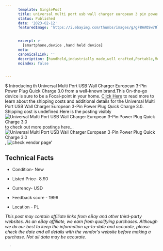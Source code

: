 ```yaml
---
      template: SinglePost
      title: universal multi port usb wall charger european 3 pin power plug quick charge 3 0
      status: Published
      date: '2023-02-12'
      featuredImage: 'https://i.ebayimg.com/thumbs/images/g/gF8AAOSw70liHnKL/s-l225.jpg'
       

      excerpt: >-
        [smartphone,device ,hand held device]
      meta:
      canonicalLink: ''
      description: [handheld,industrially made,well crafted,Portable,Mobile,Compact,Convenient,Lightweight,Maneuverable,Man-portable,Miniature,Carriable,Hand-held,Light,Holdable,Transportable,Mobile device,Pocket-sized,On-the-go,Wireless,Cordless,Compact size,Convenient size, smartphone,device ,hand held device]
      noindex: false
      

---
```

$
      Introducing th Universal Multi Port USB Wall Charger European 3-Pin Power Plug Quick Charge 3.0 from a well-known brand.This On-the-go device  is sure to be a Focal-point in your home. [Click Here](https://www.ebay.com/itm/144439449991?hash=item21a1431987%3Ag%3AgF8AAOSw70liHnKL&mkevt=1&mkcid=1&mkrid=711-53200-19255-0&campid=%253CePNCampaignId%253E&customid=%253CreferenceId%253E&toolid=10049) to read more to learn about the shipping costs and additional details for the Universal Multi Port USB Wall Charger European 3-Pin Power Plug Quick Charge 3.0. Shipping cost is undefined.Here is the posting visibly ![Universal Multi Port USB Wall Charger European 3-Pin Power Plug Quick Charge 3.0](https://i.ebayimg.com/thumbs/images/g/gF8AAOSw70liHnKL/s-l225.jpg) to check out more postings here... ![Universal Multi Port USB Wall Charger European 3-Pin Power Plug Quick Charge 3.0](https://i.ebayimg.com/images/g/gF8AAOSw70liHnKL/s-l1600.jpg), ![check vendor page](https://origin-galleryplus.ebayimg.com/ws/web/144439449991_2_0_1/225x225.jpg,https://origin-galleryplus.ebayimg.com/ws/web/144439449991_3_0_1/225x225.jpg,https://origin-galleryplus.ebayimg.com/ws/web/144439449991_4_0_1/225x225.jpg,https://origin-galleryplus.ebayimg.com/ws/web/144439449991_5_0_1/225x225.jpg)'

      

 ## Technical Facts 



     
      

 - Condition- New 


      

 - Listed Price- 8.90 


      

 - Currency- USD 


      

 - Feedback score - 1999 


      

 - Location - PL 


      
      

 *_This post may contain affiliate links from eBay and other third-party websites. As an eBay affiliate, we earn from qualifying purchases. Although we do our best to keep the information up-to-date and accurate, please check the date and all details with the vendor's website before making a purchase. Not all data may be accurate._*




      -
